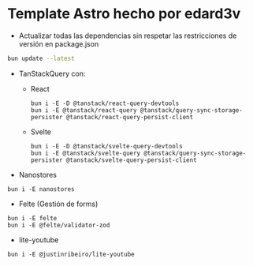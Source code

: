 # Template Astro hecho por edard3v

- Actualizar todas las dependencias sin respetar las restricciones de versión en package.json

```bash
bun update --latest
```

- TanStackQuery con:

  - React

    ```
    bun i -E -D @tanstack/react-query-devtools
    bun i -E @tanstack/react-query @tanstack/query-sync-storage-persister @tanstack/react-query-persist-client
    ```

  - Svelte

    ```
    bun i -E -D @tanstack/svelte-query-devtools
    bun i -E @tanstack/svelte-query @tanstack/query-sync-storage-persister @tanstack/svelte-query-persist-client
    ```

- Nanostores

```
bun i -E nanostores
```

- Felte (Gestión de forms)

```
bun i -E felte
bun i -E @felte/validator-zod
```

- lite-youtube

```
bun i -E @justinribeiro/lite-youtube
```
